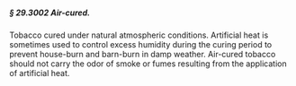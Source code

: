 ##### § 29.3002 Air-cured. #####

Tobacco cured under natural atmospheric conditions. Artificial heat is sometimes used to control excess humidity during the curing period to prevent house-burn and barn-burn in damp weather. Air-cured tobacco should not carry the odor of smoke or fumes resulting from the application of artificial heat.